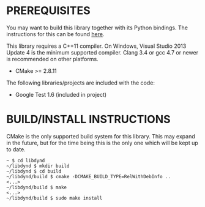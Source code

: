 PREREQUISITES
=============

You may want to build this library together with its Python
bindings. The instructions for this can be found [here](https://github.com/libdynd/dynd-python/blob/master/BUILD_INSTALL.md).

This library requires a C++11 compiler. On Windows,
Visual Studio 2013 Update 4 is the minimum supported compiler.
Clang 3.4 or gcc 4.7 or newer is recommended on other platforms.

 * CMake >= 2.8.11

The following libraries/projects are included with the code:

 * Google Test 1.6 (included in project)

BUILD/INSTALL INSTRUCTIONS
==========================

CMake is the only supported build system for this library. This
may expand in the future, but for the time being this is the
only one which will be kept up to date.

  ```
  ~ $ cd libdynd
  ~/libdynd $ mkdir build
  ~/libdynd $ cd build
  ~/libdynd/build $ cmake -DCMAKE_BUILD_TYPE=RelWithDebInfo ..
  <...>
  ~/libdynd/build $ make
  <...>
  ~/libdynd/build $ sudo make install
  ```

